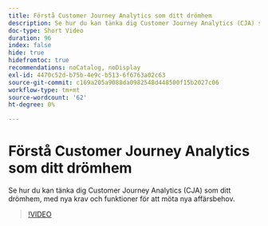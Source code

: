 ```yaml
---
title: Förstå Customer Journey Analytics som ditt drömhem
description: Se hur du kan tänka dig Customer Journey Analytics (CJA) som ditt drömhem, med nya krav och funktioner för att möta nya affärsbehov.
doc-type: Short Video
duration: 96
index: false
hide: true
hidefromtoc: true
recommendations: noCatalog, noDisplay
exl-id: 4470c52d-b75b-4e9c-b513-6f6763a02c63
source-git-commit: c169a205a9088da0982548d448500f15b2027c06
workflow-type: tm+mt
source-wordcount: '62'
ht-degree: 0%

---
```


# Förstå Customer Journey Analytics som ditt drömhem

Se hur du kan tänka dig Customer Journey Analytics (CJA) som ditt drömhem, med nya krav och funktioner för att möta nya affärsbehov.

<!-- 62_S113_3442460_95_understanding-customer-journey-analytics-as-your-dream-home -->
>[!VIDEO](https://video.tv.adobe.com/v/3458327/?learn=on&enablevpops=true)
